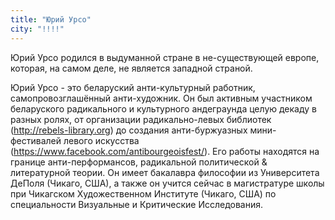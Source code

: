 ```yaml
---
title: "Юрий Урсо"
city: "!!!!"
---
```


Юрий Урсо родился в выдуманной стране в не-существующей европе, которая, на самом деле, не является западной страной.

Юрий Урсо - это беларуский анти-культурный работник, самопровозглашённый анти-художник. Он был активным участником беларуского радикального и культурного андеграунда целую декаду в разных ролях, от организации радикально-левых библиотек (http://rebels-library.org) до создания анти-буржуазных мини-фестивалей левого искусства (https://www.facebook.com/antibourgeoisfest/). Его работы находятся на границе анти-перформансов, радикальной политической & литературной теории. Он имеет бакалавра философии из Университета ДеПоля (Чикаго, США), а также он учится сейчас в магистратуре школы при Чикагском Художественном Институте (Чикаго, США) по специальности Визуальные и Критические Исследования.
